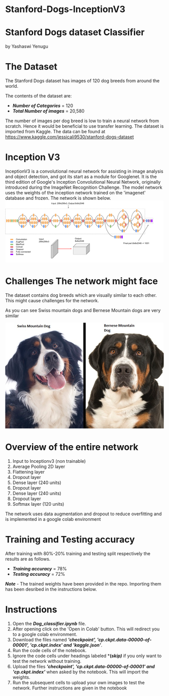 # Stanford-Dogs-InceptionV3

# Stanford Dogs dataset Classifier
by Yashaswi Yenugu

# The Dataset
The Stanford Dogs dataset has images of 120 dog breeds from around the world.

The contents of the dataset are:
- ***Number of Categories*** = 120
- ***Total Number of images*** = 20,580

The number of images per dog breed is low to train a neural network from scratch.
Hence it would be beneficial to use transfer learning. 
The dataset is imported from Kaggle.
The data can be found at https://www.kaggle.com/jessicali9530/stanford-dogs-dataset


# Inception V3
InceptionV3 is a convolutional neural network for assisting in image analysis and object detection, and got its start as a module for Googlenet. It is the third edition of Google's Inception Convolutional Neural Network, originally introduced during the ImageNet Recognition Challenge.
The model network uses the weights of the inception network trained on the 'imagenet' database and frozen.
The network is shown below.
![InceptionV3](inceptionv3.png)


# Challenges The network might face
The dataset contains dog breeds which are visually similar to each other.
This might cause challenges for the network.

As you can see Swiss mountain dogs and Bernese Mountain dogs are very similar

![Swiss mountain dog and Bernese mountain dog](swiss.jpg)



# Overview of the entire network

1. Input to Inceptionv3 (non trainable)
2. Average Pooling 2D layer
3. Flattening layer
4. Dropout layer 
5. Dense layer (240 units)
6. Dropout layer
7. Dense layer (240 units)
8. Dropout layer
9. Softmax layer (120 units)

The network uses data augmentation and dropout to reduce overfitting and is implemented in a google colab environment


# Training and Testing accuracy
After training with 80%-20% training and testing split respectively the results are as follows.
- ***Training accuracy*** = 78%
- ***Testing accuracy*** = 72%

***Note*** - The trained weights have been provided in the repo. Importing them has been desribed in the instructions below.

# Instructions

1. Open the ***Dog_classifier.ipynb*** file.
2. After opening click on the 'Open in Colab' button. This will redirect you to a google colab environment.
3. Download the files named ***'checkpoint', 'cp.ckpt.data-00000-of-00001', 'cp.ckpt.index' and 'kaggle.json'***.
4. Run the code cells of the notebook.
4. Ignore the code cells under headings labeled ***(*skip)*** if you only want to test the network without training.
5. Upload the files ***'checkpoint', 'cp.ckpt.data-00000-of-00001' and 'cp.ckpt.index'*** when asked by the notebook. This will import the weights.
8. Run the subsequent cells to upload your own images to test the network. Further instructions are given in the notebook




